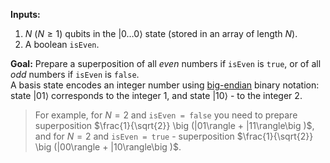 **Inputs:** 

1. $N$ ($N \ge 1$) qubits in the $|0 \dots 0\rangle$ state (stored in an array of length $N$).
2. A boolean `isEven`.

**Goal:**  Prepare a superposition of all *even* numbers if `isEven` is `true`, or of all *odd* numbers if `isEven` is `false`.  
A basis state encodes an integer number using [big-endian](https://en.wikipedia.org/wiki/Endianness) binary notation: state $|01\rangle$ corresponds to the integer $1$, and state $|10 \rangle$ - to the integer $2$.  

> For example, for $N = 2$ and `isEven = false` you need to prepare superposition $\frac{1}{\sqrt{2}} \big (|01\rangle + |11\rangle\big )$,  
and for $N = 2$ and `isEven = true` - superposition $\frac{1}{\sqrt{2}} \big (|00\rangle + |10\rangle\big )$.